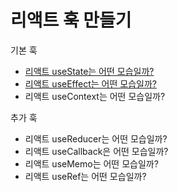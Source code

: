 # 리액트 훅 만들기

기본 훅

- [리액트 useState는 어떤 모습일까?](https://jeonghwan-kim.github.io/dev/2022/04/11/use-state.html)
- [리액트 useEffect는 어떤 모습일까?](https://jeonghwan-kim.github.io/dev/2022/04/24/use-effect.html)
- 리액트 useContext는 어떤 모습일까?

추가 훅

- 리액트 useReducer는 어떤 모습일까?
- 리액트 useCallback은 어떤 모습일까?
- 리액트 useMemo는 어떤 모습일까?
- 리액트 useRef는 어떤 모습일까?
